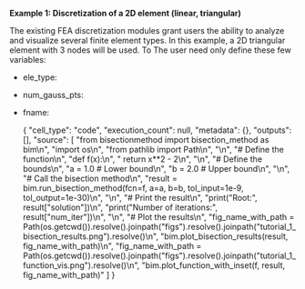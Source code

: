 **Example 1: Discretization of a 2D element (linear, triangular)**

The existing FEA discretization modules grant users the ability to analyze and visualize several finite element types. In this example, a 2D triangular element with 3 nodes will be used. To The user need only define these few variables:
- ele_type: 
- num_gauss_pts:
- fname:

  {
   "cell_type": "code",
   "execution_count": null,
   "metadata": {},
   "outputs": [],
   "source": [
    "from bisectionmethod import bisection_method as bim\n",
    "import os\n",
    "from pathlib import Path\n",
    "\n",
    "# Define the function\n",
    "def f(x):\n",
    "    return x**2 - 2\n",
    "\n",
    "# Define the bounds\n",
    "a = 1.0  # Lower bound\n",
    "b = 2.0  # Upper bound\n",
    "\n",
    "# Call the bisection method\n",
    "result = bim.run_bisection_method(fcn=f, a=a, b=b, tol_input=1e-9, tol_output=1e-30)\n",
    "\n",
    "# Print the result\n",
    "print(\"Root:\", result[\"solution\"])\n",
    "print(\"Number of iterations:\", result[\"num_iter\"])\n",
    "\n",
    "# Plot the results\n",
    "fig_name_with_path = Path(os.getcwd()).resolve().joinpath(\"figs\").resolve().joinpath(\"tutorial_1_bisection_results.png\").resolve()\n",
    "bim.plot_bisection_results(result, fig_name_with_path)\n",
    "fig_name_with_path = Path(os.getcwd()).resolve().joinpath(\"figs\").resolve().joinpath(\"tutorial_1_function_vis.png\").resolve()\n",
    "bim.plot_function_with_inset(f, result, fig_name_with_path)"
   ]
  }
